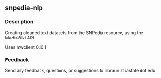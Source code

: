 ## snpedia-nlp

### Description

Creating cleaned text datasets from the SNPedia resource, using the MediaWiki API.

Uses mwclient 0.10.1

### Feedback
Send any feedback, questions, or suggestions to irbraun at iastate dot edu.